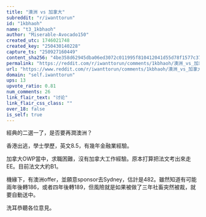 ```yaml
---
title: "澳洲 vs 加拿大"
subreddit: "r/iwanttorun"
id: "1kbhaoh"
name: "t3_1kbhaoh"
author: "Miserable-Avocado150"
created_utc: 1746021748
created_key: "250430140228"
capture_ts: "250927160449"
content_sha256: "4be358d62945dba06ed3072c011995f810412041d55d78f1577c37086bdae3bb"
permalink: "https://reddit.com/r/iwanttorun/comments/1kbhaoh/澳洲_vs_加拿大/"
url: "https://www.reddit.com/r/iwanttorun/comments/1kbhaoh/澳洲_vs_加拿大/"
domain: "self.iwanttorun"
ups: 13
upvote_ratio: 0.81
num_comments: 26
link_flair_text: "讨论"
link_flair_css_class: ""
over_18: false
is_self: true
---
```


經典的二選一了，是否要再潤澳洲？

香港出逃，學士學歷，英文8.5，有幾年金融業經驗。

加拿大OWP當中，求職困難，沒有加拿大工作經驗。原本打算把法文考出來走EE。目前法文大約B1。

機緣下，有澳洲offer，並願意sponsor去Sydney，估計是482。雖然知道有可能兩年後轉186，或者四年後轉189，但風險就是如果被做了三年社畜突然被裁，就要自動送中。

洗耳恭聽各位意見。
